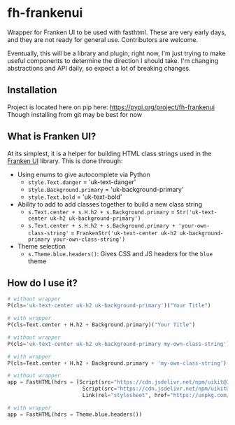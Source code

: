 # fh-frankenui

Wrapper for Franken UI to be used with fasthtml.  These are very early days, and they are not ready for general use. Contributors are welcome.  

Eventually, this will be a library and plugin; right now, I'm just trying to make useful components to determine the direction I should take.  I'm changing abstractions and API daily, so expect a lot of breaking changes.  

## Installation

Project is located here on pip here: https://pypi.org/project/fh-frankenui
Though installing from git may be best for now

## What is Franken UI?

At its simplest, it is a helper for building HTML class strings used in the [Franken UI](https://getfranken.com) library.  This is done through:

+ Using enums to give autocomplete via Python
    + `style.Text.danger` = 'uk-text-danger'
    + `style.Background.primary` = 'uk-background-primary'
    + `style.Text.bold` = 'uk-text-bold'
+ Ability to add to add classes together to build a new class string
    + `s.Text.center + s.H.h2 + s.Background.primary` = `Str('uk-text-center uk-h2 uk-background-primary')`
    + `s.Text.center + s.H.h2 + s.Background.primary + 'your-own-class-string'` = `FrankenStr('uk-text-center uk-h2 uk-background-primary your-own-class-string')`
+ Theme selection
    + `s.Theme.blue.headers()`: Gives CSS and JS headers for the `blue` theme

## How do I use it?

```python
# without wrapper
P(cls='uk-text-center uk-h2 uk-background-primary')("Your Title")

# with wrapper
P(cls=Text.center + H.h2 + Background.primary)("Your Title")
```

```python
# without wrapper
P(cls='uk-text-center uk-h2 uk-background-primary my-own-class-string')("Your Title")

# with wrapper
P(cls=Text.center + H.h2 + Background.primary + 'my-own-class-string')("Your Title")
```

```python
# without wrapper
app = FastHTML(hdrs = [Script(src="https://cdn.jsdelivr.net/npm/uikit@3.21.6/dist/js/uikit.min.js"),
                        Script(src="https://cdn.jsdelivr.net/npm/uikit@3.21.6/dist/js/uikit-icons.min.js"),
                        Link(rel="stylesheet", href="https://unpkg.com/franken-wc@0.0.6/dist/css/blue.min.css")])

# with wrapper
app = FastHTML(hdrs = Theme.blue.headers())
```
